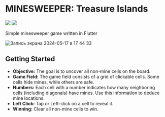 # MINESWEEPER: Treasure Islands

![](https://img.shields.io/badge/Flutter-3.19.5-02569B?logo=flutter&logoColor=white) ![](https://img.shields.io/badge/Dart-3.3.3-02569B?logo=dart&logoColor=white)

Simple minesweeper game written in Flutter

![Запись экрана 2024-05-17 в 17 44 33](https://github.com/roketstorm/minesweeper_islands/assets/18070124/adb3f3f2-3aa8-4d58-87e3-a434cc70f6bd)

## Getting Started

- **Objective:** The goal is to uncover all non-mine cells on the board.
- **Game Field:** The game field consists of a grid of clickable cells. Some cells hide mines, while others are safe.
- **Numbers:** Each cell with a number indicates how many neighboring cells (including diagonals) have mines. Use this information to deduce mine locations.
- **Left Click:** Tap or Left-click on a cell to reveal it.
- **Winning:** Clear all non-mine cells to win.
